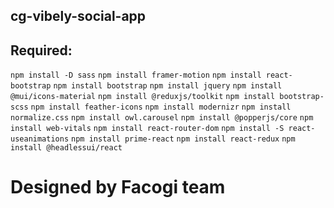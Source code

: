 ## cg-vibely-social-app
## Required:
  `npm install -D sass`
  `npm install framer-motion`
  `npm install react-bootstrap`
  `npm install bootstrap`
  `npm install jquery`
  `npm install @mui/icons-material`
  `npm install @reduxjs/toolkit`
  `npm install bootstrap-scss`
  `npm install feather-icons`
  `npm install modernizr`
  `npm install normalize.css`
  `npm install owl.carousel`
  `npm install @popperjs/core`
  `npm install web-vitals`
  `npm install react-router-dom`
  `npm install -S react-useanimations`
  `npm install prime-react`
  `npm install react-redux`
  `npm install @headlessui/react`

# Designed by Facogi team